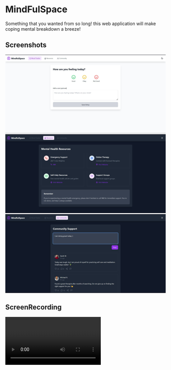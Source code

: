 # MindFulSpace

Something that you wanted from so long! this web application will make coping mental breakdown a breeze!

## Screenshots

![P1](https://github.com/Dev-Aditya-More/mental-health-support/blob/main/P1.png)  
![P2](https://github.com/Dev-Aditya-More/mental-health-support/blob/main/P2.png)  
![P3](https://github.com/Dev-Aditya-More/mental-health-support/blob/main/P3.png)


## ScreenRecording

![Here](https://github.com/Dev-Aditya-More/mental-health-support/blob/main/Recording%20.mp4)
